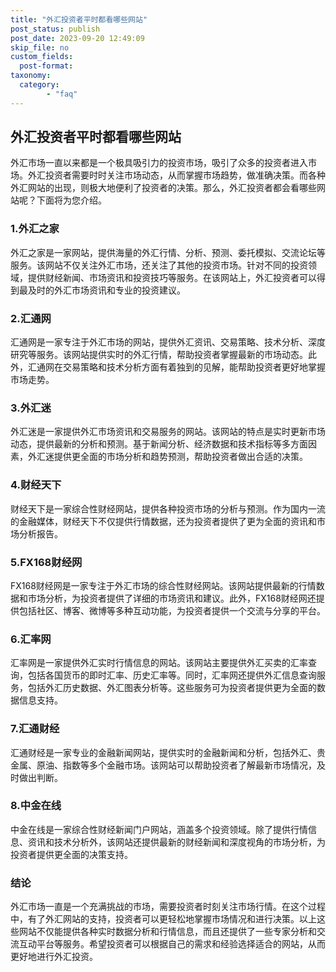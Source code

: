 ```yaml
---
title: "外汇投资者平时都看哪些网站"
post_status: publish
post_date: 2023-09-20 12:49:09
skip_file: no
custom_fields: 
  post-format: 
taxonomy:
  category:
        - "faq"
---
```


## 外汇投资者平时都看哪些网站

外汇市场一直以来都是一个极具吸引力的投资市场，吸引了众多的投资者进入市场。外汇投资者需要时时关注市场动态，从而掌握市场趋势，做准确决策。而各种外汇网站的出现，则极大地便利了投资者的决策。那么，外汇投资者都会看哪些网站呢？下面将为您介绍。

### 1.外汇之家

外汇之家是一家网站，提供海量的外汇行情、分析、预测、委托模拟、交流论坛等服务。该网站不仅关注外汇市场，还关注了其他的投资市场。针对不同的投资领域，提供财经新闻、市场资讯和投资技巧等服务。在该网站上，外汇投资者可以得到最及时的外汇市场资讯和专业的投资建议。

### 2.汇通网

汇通网是一家专注于外汇市场的网站，提供外汇资讯、交易策略、技术分析、深度研究等服务。该网站提供实时的外汇行情，帮助投资者掌握最新的市场动态。此外，汇通网在交易策略和技术分析方面有着独到的见解，能帮助投资者更好地掌握市场走势。

### 3.外汇迷

外汇迷是一家提供外汇市场资讯和交易服务的网站。该网站的特点是实时更新市场动态，提供最新的分析和预测。基于新闻分析、经济数据和技术指标等多方面因素，外汇迷提供更全面的市场分析和趋势预测，帮助投资者做出合适的决策。

### 4.财经天下

财经天下是一家综合性财经网站，提供各种投资市场的分析与预测。作为国内一流的金融媒体，财经天下不仅提供行情数据，还为投资者提供了更为全面的资讯和市场分析报告。

### 5.FX168财经网

FX168财经网是一家专注于外汇市场的综合性财经网站。该网站提供最新的行情数据和市场分析，为投资者提供了详细的市场资讯和建议。此外，FX168财经网还提供包括社区、博客、微博等多种互动功能，为投资者提供一个交流与分享的平台。

### 6.汇率网

汇率网是一家提供外汇实时行情信息的网站。该网站主要提供外汇买卖的汇率查询，包括各国货币的即时汇率、历史汇率等。同时，汇率网还提供外汇信息查询服务，包括外汇历史数据、外汇图表分析等。这些服务可为投资者提供更为全面的数据信息支持。

### 7.汇通财经

汇通财经是一家专业的金融新闻网站，提供实时的金融新闻和分析，包括外汇、贵金属、原油、指数等多个金融市场。该网站可以帮助投资者了解最新市场情况，及时做出判断。

### 8.中金在线

中金在线是一家综合性财经新闻门户网站，涵盖多个投资领域。除了提供行情信息、资讯和技术分析外，该网站还提供最新的财经新闻和深度视角的市场分析，为投资者提供更全面的决策支持。

### 结论

外汇市场一直是一个充满挑战的市场，需要投资者时刻关注市场行情。在这个过程中，有了外汇网站的支持，投资者可以更轻松地掌握市场情况和进行决策。以上这些网站不仅能提供各种实时数据分析和行情信息，而且还提供了一些专家分析和交流互动平台等服务。希望投资者可以根据自己的需求和经验选择适合的网站，从而更好地进行外汇投资。
